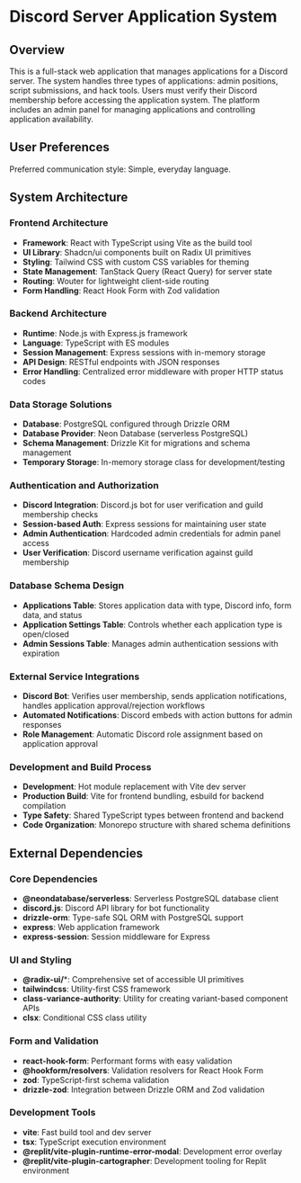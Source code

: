 # Discord Server Application System

## Overview

This is a full-stack web application that manages applications for a Discord server. The system handles three types of applications: admin positions, script submissions, and hack tools. Users must verify their Discord membership before accessing the application system. The platform includes an admin panel for managing applications and controlling application availability.

## User Preferences

Preferred communication style: Simple, everyday language.

## System Architecture

### Frontend Architecture
- **Framework**: React with TypeScript using Vite as the build tool
- **UI Library**: Shadcn/ui components built on Radix UI primitives
- **Styling**: Tailwind CSS with custom CSS variables for theming
- **State Management**: TanStack Query (React Query) for server state
- **Routing**: Wouter for lightweight client-side routing
- **Form Handling**: React Hook Form with Zod validation

### Backend Architecture
- **Runtime**: Node.js with Express.js framework
- **Language**: TypeScript with ES modules
- **Session Management**: Express sessions with in-memory storage
- **API Design**: RESTful endpoints with JSON responses
- **Error Handling**: Centralized error middleware with proper HTTP status codes

### Data Storage Solutions
- **Database**: PostgreSQL configured through Drizzle ORM
- **Database Provider**: Neon Database (serverless PostgreSQL)
- **Schema Management**: Drizzle Kit for migrations and schema management
- **Temporary Storage**: In-memory storage class for development/testing

### Authentication and Authorization
- **Discord Integration**: Discord.js bot for user verification and guild membership checks
- **Session-based Auth**: Express sessions for maintaining user state
- **Admin Authentication**: Hardcoded admin credentials for admin panel access
- **User Verification**: Discord username verification against guild membership

### Database Schema Design
- **Applications Table**: Stores application data with type, Discord info, form data, and status
- **Application Settings Table**: Controls whether each application type is open/closed
- **Admin Sessions Table**: Manages admin authentication sessions with expiration

### External Service Integrations
- **Discord Bot**: Verifies user membership, sends application notifications, handles application approval/rejection workflows
- **Automated Notifications**: Discord embeds with action buttons for admin responses
- **Role Management**: Automatic Discord role assignment based on application approval

### Development and Build Process
- **Development**: Hot module replacement with Vite dev server
- **Production Build**: Vite for frontend bundling, esbuild for backend compilation
- **Type Safety**: Shared TypeScript types between frontend and backend
- **Code Organization**: Monorepo structure with shared schema definitions

## External Dependencies

### Core Dependencies
- **@neondatabase/serverless**: Serverless PostgreSQL database client
- **discord.js**: Discord API library for bot functionality
- **drizzle-orm**: Type-safe SQL ORM with PostgreSQL support
- **express**: Web application framework
- **express-session**: Session middleware for Express

### UI and Styling
- **@radix-ui/***: Comprehensive set of accessible UI primitives
- **tailwindcss**: Utility-first CSS framework
- **class-variance-authority**: Utility for creating variant-based component APIs
- **clsx**: Conditional CSS class utility

### Form and Validation
- **react-hook-form**: Performant forms with easy validation
- **@hookform/resolvers**: Validation resolvers for React Hook Form
- **zod**: TypeScript-first schema validation
- **drizzle-zod**: Integration between Drizzle ORM and Zod validation

### Development Tools
- **vite**: Fast build tool and dev server
- **tsx**: TypeScript execution environment
- **@replit/vite-plugin-runtime-error-modal**: Development error overlay
- **@replit/vite-plugin-cartographer**: Development tooling for Replit environment